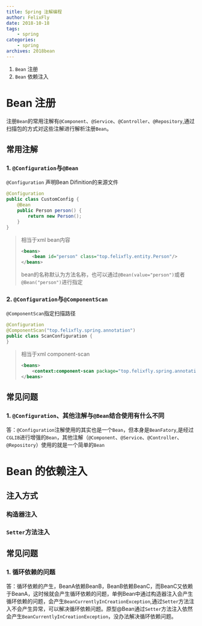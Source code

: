 ```yaml
---
title: Spring 注解编程
author: FelixFly
date: 2018-10-18
tags:
    - spring
categories: 
    - spring
archives: 2018bean
---
```


1.  `Bean` 注册
2.  `Bean` 依赖注入

<!-- more -->

# Bean 注册

注册`Bean`的常用注解有`@Component`、`@Service`、`@Controller`、`@Repository`,通过扫描包的方式对这些注解进行解析注册`Bean`。

## 常用注解

### 1. `@Configuration`与`@Bean`

`@Configuration`  声明Bean Difinition的来源文件

```java
@Configuration
public class CustomConfig {
    @Bean
    public Person person() {
        return new Person();
    }
}
```

> 相当于xml bean内容
>
> ```xml
> <beans>
>     <bean id="person" class="top.felixfly.entity.Person"/>
> </beans>
> ```
>
> bean的名称默认为方法名称，也可以通过`@Bean(value="person")`或者`@Bean("person")`进行指定

### 2. `@Configuration`与`@ComponentScan`

`@ComponentScan`指定扫描路径

```java
@Configuration
@ComponentScan("top.felixfly.spring.annotation")
public class ScanConfiguration {
}
```

> 相当于xml component-scan
>
> ```xml
> <beans>
>     <context:component-scan package="top.felixfly.spring.annotation"/>
> </beans>
> ```



## 常见问题

### 1. `@Configuration`、其他注解与`@Bean`结合使用有什么不同

答：`@Configuration`注解使用的其实也是一个`Bean`，但本身是`BeanFatory`,是经过`CGLIB`进行增强的`Bean`，其他注解（`@Component`、`@Service`、`@Controller`、`@Repository`）使用的就是一个简单的`Bean`

# Bean 的依赖注入

## 注入方式

### 构造器注入



### `Setter`方法注入

## 常见问题

### 1. 循环依赖的问题

答：循环依赖的产生，BeanA依赖BeanB，BeanB依赖BeanC，而BeanC又依赖于BeanA，这时候就会产生循环依赖的问题，单例Bean中通过构造器注入会产生循环依赖的问题，会产生`BeanCurrentlyInCreationException`,通过`Setter`方法注入不会产生异常，可以解决循环依赖问题。原型@Bean通过`Setter`方法注入依然会产生`BeanCurrentlyInCreationException`，没办法解决循环依赖问题。

